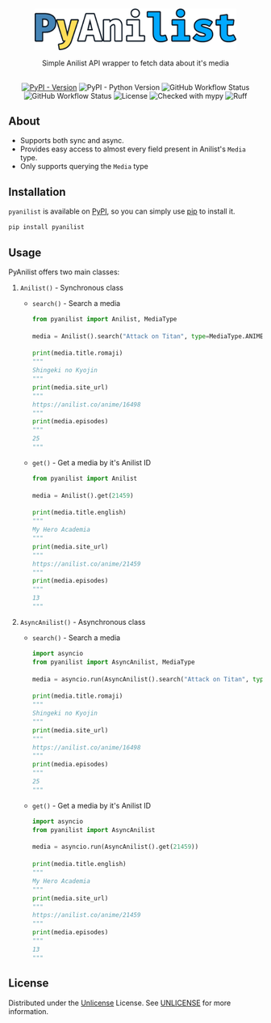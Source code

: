 <br/>
<p align="center">
  <a href="https://github.com/Ravencentric/pyanilist">
    <img src="https://raw.githubusercontent.com/Ravencentric/pyanilist/main/docs/assets/logo.png" alt="Logo" width="400">
  </a>
  <p align="center">
    Simple Anilist API wrapper to fetch data about it's media
    <br/>
    <br/>
  </p>
</p>

<p align="center">
<a href="https://pypi.org/project/pyanilist/"><img src="https://img.shields.io/pypi/v/pyanilist" alt="PyPI - Version" ></a>
<img src="https://img.shields.io/pypi/pyversions/pyanilist" alt="PyPI - Python Version">
<img src="https://img.shields.io/github/actions/workflow/status/Ravencentric/pyanilist/release.yml?" alt="GitHub Workflow Status">
<img src="https://img.shields.io/github/actions/workflow/status/Ravencentric/pyanilist/test.yml?label=tests" alt="GitHub Workflow Status">
<img src="https://img.shields.io/github/license/Ravencentric/pyanilist" alt="License">
<img src="https://www.mypy-lang.org/static/mypy_badge.svg" alt="Checked with mypy">
<img src="https://img.shields.io/endpoint?url=https://raw.githubusercontent.com/astral-sh/ruff/main/assets/badge/v2.json" alt="Ruff">
</p>


## About

- Supports both sync and async.
- Provides easy access to almost every field present in Anilist's `Media` type.
- Only supports querying the `Media` type

## Installation

`pyanilist` is available on [PyPI](https://pypi.org/project/pyanilist/), so you can simply use [pip](https://github.com/pypa/pip) to install it.

```sh
pip install pyanilist
```

## Usage

PyAnilist offers two main classes:

1. `Anilist()` - Synchronous class
    - `search()` - Search a media

        ```py
        from pyanilist import Anilist, MediaType

        media = Anilist().search("Attack on Titan", type=MediaType.ANIME)

        print(media.title.romaji)
        """
        Shingeki no Kyojin
        """
        print(media.site_url)
        """
        https://anilist.co/anime/16498
        """
        print(media.episodes)
        """
        25
        """
        ```
    - `get()` - Get a media by it's Anilist ID

        ```py
        from pyanilist import Anilist

        media = Anilist().get(21459)

        print(media.title.english)
        """
        My Hero Academia
        """
        print(media.site_url)
        """
        https://anilist.co/anime/21459
        """
        print(media.episodes)
        """
        13
        """
        ```

2. `AsyncAnilist()` - Asynchronous class
    - `search()` - Search a media

        ```py
        import asyncio
        from pyanilist import AsyncAnilist, MediaType

        media = asyncio.run(AsyncAnilist().search("Attack on Titan", type=MediaType.ANIME))

        print(media.title.romaji)
        """
        Shingeki no Kyojin
        """
        print(media.site_url)
        """
        https://anilist.co/anime/16498
        """
        print(media.episodes)
        """
        25
        """
        ```
    - `get()` - Get a media by it's Anilist ID

        ```py
        import asyncio
        from pyanilist import AsyncAnilist

        media = asyncio.run(AsyncAnilist().get(21459))

        print(media.title.english)
        """
        My Hero Academia
        """
        print(media.site_url)
        """
        https://anilist.co/anime/21459
        """
        print(media.episodes)
        """
        13
        """
        ```

## License

Distributed under the [Unlicense](https://choosealicense.com/licenses/unlicense/) License. See [UNLICENSE](https://github.com/Ravencentric/pyanilist/blob/main/UNLICENSE) for more information.